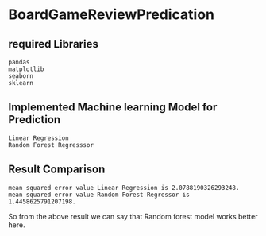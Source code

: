 # BoardGameReviewPredication

## required Libraries ##

    pandas
    matplotlib
    seaborn
    sklearn
  
## Implemented Machine learning Model for Prediction ##

    Linear Regression
    Random Forest Regresssor

## Result Comparison  ##

    mean squared error value Linear Regression is 2.0788190326293248.
    mean squared error value Random Forest Regressor is 1.4458625791207198.

So from the above result we can say that Random forest model works better here.

